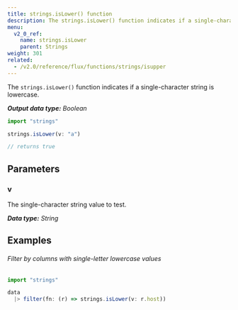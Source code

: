 ```yaml
---
title: strings.isLower() function
description: The strings.isLower() function indicates if a single-character string is lowercase.
menu:
  v2_0_ref:
    name: strings.isLower
    parent: Strings
weight: 301
related:
  - /v2.0/reference/flux/functions/strings/isupper
---
```


The `strings.isLower()` function indicates if a single-character string is lowercase.

_**Output data type:** Boolean_

```js
import "strings"

strings.isLower(v: "a")

// returns true
```

## Parameters

### v
The single-character string value to test.

_**Data type:** String_

## Examples

###### Filter by columns with single-letter lowercase values
```js
import "strings"

data
  |> filter(fn: (r) => strings.isLower(v: r.host))
```
